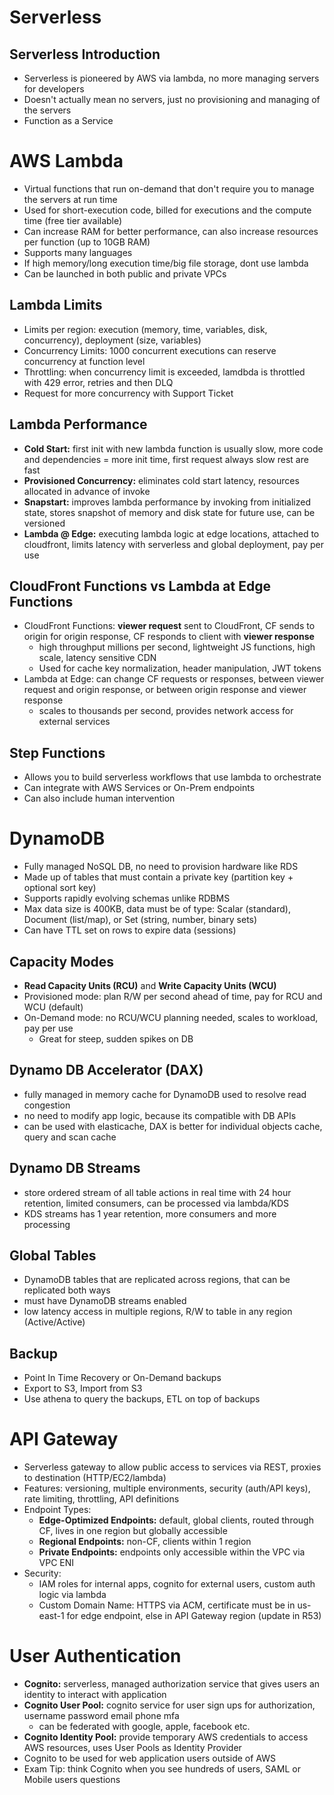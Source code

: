 # Serverless

## Serverless Introduction
- Serverless is pioneered by AWS via lambda, no more managing servers for developers
- Doesn't actually mean no servers, just no provisioning and managing of the servers
- Function as a Service

# AWS Lambda
- Virtual functions that run on-demand that don't require you to manage the servers at run time
- Used for short-execution code, billed for executions and the compute time (free tier available)
- Can increase RAM for better performance, can also increase resources per function (up to 10GB RAM)
- Supports many languages
- If high memory/long execution time/big file storage, dont use lambda
- Can be launched in both public and private VPCs

## Lambda Limits
- Limits per region: execution (memory, time, variables, disk, concurrency), deployment (size, variables)
- Concurrency Limits: 1000 concurrent executions can reserve concurrency at function level 
- Throttling: when concurrency limit is exceeded, lamdbda is throttled with 429 error, retries and then DLQ
- Request for more concurrency with Support Ticket

## Lambda Performance
- **Cold Start:** first init with new lambda function is usually slow, more code and dependencies = more init time, first request always slow rest are fast
- **Provisioned Concurrency:** eliminates cold start latency, resources allocated in advance of invoke
- **Snapstart:** improves lambda performance by invoking from initialized state, stores snapshot of memory and disk state for future use, can be versioned
- **Lambda @ Edge:** executing lambda logic at edge locations, attached to cloudfront, limits latency with serverless and global deployment, pay per use

## CloudFront Functions vs Lambda at Edge Functions
- CloudFront Functions: **viewer request** sent to CloudFront, CF sends to origin for origin response, CF responds to client with **viewer response**
    - high throughput millions per second, lightweight JS functions, high scale, latency sensitive CDN
    - Used for cache key normalization, header manipulation, JWT tokens
- Lambda at Edge: can change CF requests or responses, between viewer request and origin response, or between origin response and viewer response
    - scales to thousands per second, provides network access for external services

## Step Functions
- Allows you to build serverless workflows that use lambda to orchestrate
- Can integrate with AWS Services or On-Prem endpoints
- Can also include human intervention

# DynamoDB
- Fully managed NoSQL DB, no need to provision hardware like RDS
- Made up of tables that must contain a private key (partition key + optional sort key)
- Supports rapidly evolving schemas unlike RDBMS
- Max data size is 400KB, data must be of type: Scalar (standard), Document (list/map), or Set (string, number, binary sets)
- Can have TTL set on rows to expire data (sessions)

## Capacity Modes
- **Read Capacity Units (RCU)** and **Write Capacity Units (WCU)**
- Provisioned mode: plan R/W per second ahead of time, pay for RCU and WCU (default)
- On-Demand mode: no RCU/WCU planning needed, scales to workload, pay per use
    - Great for steep, sudden spikes on DB

## Dynamo DB Accelerator (DAX)
- fully managed in memory cache for DynamoDB used to resolve read congestion
- no need to modify app logic, because its compatible with DB APIs
- can be used with elasticache, DAX is better for individual objects cache, query and scan cache

## Dynamo DB Streams
- store ordered stream of all table actions in real time with 24 hour retention, limited consumers, can be processed via lambda/KDS
- KDS streams has 1 year retention, more consumers and more processing

## Global Tables
- DynamoDB tables that are replicated across regions, that can be replicated both ways
- must have DynamoDB streams enabled
- low latency access in multiple regions, R/W to table in any region (Active/Active)

## Backup
- Point In Time Recovery or On-Demand backups
- Export to S3, Import from S3
- Use athena to query the backups, ETL on top of backups

# API Gateway
- Serverless gateway to allow public access to services via REST, proxies to destination (HTTP/EC2/lambda)
- Features: versioning, multiple environments, security (auth/API keys), rate limiting, throttling, API definitions
- Endpoint Types:
    - **Edge-Optimized Endpoints:** default, global clients, routed through CF, lives in one region but globally accessible
    - **Regional Endpoints:** non-CF, clients within 1 region
    - **Private Endpoints:** endpoints only accessible within the VPC via VPC ENI
- Security:
    - IAM roles for internal apps, cognito for external users, custom auth logic via lambda
    - Custom Domain Name: HTTPS via ACM, certificate must be in us-east-1 for edge endpoint, else in API Gateway region (update in R53)

# User Authentication
- **Cognito:** serverless, managed authorization service that gives users an identity to interact with application
- **Cognito User Pool:** cognito service for user sign ups for authorization, username password email phone mfa
    - can be federated with google, apple, facebook etc.
- **Cognito Identity Pool:** provide temporary AWS credentials to access AWS resources, uses User Pools as Identity Provider
- Cognito to be used for web application users outside of AWS
- Exam Tip: think Cognito when you see hundreds of users, SAML or Mobile users questions